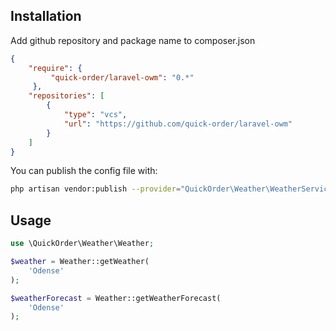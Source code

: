 ## Installation


Add github repository and package name to composer.json
```json
{
    "require": {
         "quick-order/laravel-owm": "0.*"
     },
    "repositories": [
        {
            "type": "vcs",
            "url": "https://github.com/quick-order/laravel-owm"
        }
    ]
}
```

You can publish the config file with:
```bash
php artisan vendor:publish --provider="QuickOrder\Weather\WeatherServiceProvider"
```

## Usage

```php
use \QuickOrder\Weather\Weather;

$weather = Weather::getWeather(
    'Odense'
);

$weatherForecast = Weather::getWeatherForecast(
    'Odense'
);

```